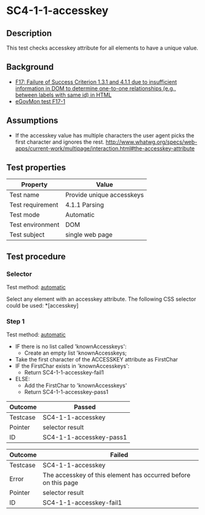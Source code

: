 # SC4-1-1-accesskey

## Description
This test checks accesskey attribute for all elements to have a unique value.


## Background
- [F17: Failure of Success Criterion 1.3.1 and 4.1.1 due to insufficient information in DOM to determine one-to-one relationships (e.g., between labels with same id) in HTML](http://www.w3.org/TR/2014/NOTE-WCAG20-TECHS-20140311/F17)
- [eGovMon test F17-1](http://wiki.egovmon.no/wiki/SC4.1.1#ID:_F17-1)


## Assumptions
- If the accesskey value has multiple characters the user agent picks the first character and ignores the rest. http://www.whatwg.org/specs/web-apps/current-work/multipage/interaction.html#the-accesskey-attribute


## Test properties
| Property          | Value
|-------------------|----
| Test name         | Provide unique accesskeys
| Test requirement  | 4.1.1 Parsing
| Test mode         | Automatic
| Test environment  | DOM
| Test subject      | single web page


## Test procedure

### Selector
Test method: [automatic][earl:automatic]

Select any element with an accesskey attribute. The following CSS selector could be used: *[accesskey]

### Step 1
Test method: [automatic][earl:automatic]

- IF there is no list called 'knownAccesskeys':
  -  Create an empty list 'knownAccesskeys;
- Take the first character of the ACCESSKEY attribute as FirstChar
- IF the FirstChar exists in 'knownAccesskeys':
  - Return SC4-1-1-accesskey-fail1
- ELSE:
  - Add the FirstChar to 'knownAccesskeys'
  - Return SC4-1-1-accesskey-pass1

| Outcome  | Passed
|----------|-----
| Testcase | SC4-1-1-accesskey
| Pointer  | selector result
| ID       | SC4-1-1-accesskey-pass1

| Outcome  | Failed
|----------|-----
| Testcase | SC4-1-1-accesskey
| Error    | The accesskey of this element has occurred before on this page
| Pointer  | selector result
| ID       | SC4-1-1-accesskey-fail1



[earl:automatic]: ../earl/automatic.md
[earl:semiauto]: ../earl/semiauto.md
[earl:manual]: ../earl/manual.md